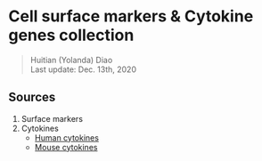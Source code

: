# Cell surface markers & Cytokine genes collection
> Huitian (Yolanda) Diao <br>
> Last update: Dec. 13th, 2020

## Sources
1. Surface markers
2. Cytokines
    - [Human cytokines](https://www.genscript.com/gene/9606/homo-sapiens/kegg/83051)
    - [Mouse cytokines](http://www.informatics.jax.org/vocab/gene_ontology/GO:0005125)

